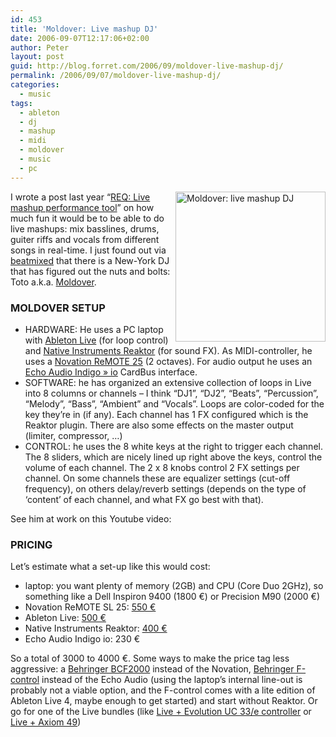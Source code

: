 ```yaml
---
id: 453
title: 'Moldover: Live mashup DJ'
date: 2006-09-07T12:17:06+02:00
author: Peter
layout: post
guid: http://blog.forret.com/2006/09/moldover-live-mashup-dj/
permalink: /2006/09/07/moldover-live-mashup-dj/
categories:
  - music
tags:
  - ableton
  - dj
  - mashup
  - midi
  - moldover
  - music
  - pc
---
```

[<img loading="lazy" width="240" src="http://static.flickr.com/88/236732326_a582333325_m.jpg" alt="Moldover: live mashup DJ" height="240" style="float: right" />](http://www.flickr.com/photos/pforret/236732326/ "Photo Sharing")I wrote a post last year &#8220;[REQ: Live mashup performance tool](http://blog.forret.com/2005/05/req-live-mashup-performance-tool/)&#8221; on how much fun it would be to be able to do live mashups: mix basslines, drums, guiter riffs and vocals from different songs in real-time. I just found out via [beatmixed](http://www.beatmixed.com/2006/09/05/remashing-with-ableton) that there is a New-York DJ that has figured out the nuts and bolts: Toto a.k.a. [Moldover](http://www.moldover.com/).

### MOLDOVER SETUP

  * HARDWARE: He uses a PC laptop with [Ableton Live](http://www.ableton.com/live) (for loop control) and [Native Instruments Reaktor](http://www.native-instruments.com/index.php?id=reaktor5_us) (for sound FX). As MIDI-controller, he uses a [Novation ReMOTE 25](http://www.novationmusic.com/product.asp?id=30&Type=1&bArchive=False) (2 octaves). For audio output he uses an [Echo Audio Indigo » io](http://www.echoaudio.com/Products/CardBus/IndigoIO/index.php) CardBus interface.
  * SOFTWARE: he has organized an extensive collection of loops in Live into 8 columns or channels &#8211; I think &#8220;DJ1&#8221;, &#8220;DJ2&#8221;, &#8220;Beats&#8221;, &#8220;Percussion&#8221;, &#8220;Melody&#8221;, &#8220;Bass&#8221;, &#8220;Ambient&#8221; and &#8220;Vocals&#8221;. Loops are color-coded for the key they&#8217;re in (if any). Each channel has 1 FX configured which is the Reaktor plugin. There are also some effects on the master output (limiter, compressor, &#8230;)
  * CONTROL: he uses the 8 white keys at the right to trigger each channel. The 8 sliders, which are nicely lined up right above the keys, control the volume of each channel. The 2 x 8 knobs control 2 FX settings per channel. On some channels these are equalizer settings (cut-off frequency), on others delay/reverb settings (depends on the type of &#8216;content&#8217; of each channel, and what FX go best with that).

See him at work on this Youtube video:  
<!--more-->

  


### PRICING

Let&#8217;s estimate what a set-up like this would cost:

  * laptop: you want plenty of memory (2GB) and CPU (Core Duo 2GHz), so something like a Dell Inspiron 9400 (1800 €) or Precision M90 (2000 €)
  * Novation ReMOTE SL 25: [550 €](http://www.piens.be/prices/index.lasso?id=5&a=043238)
  * Ableton Live: [500 €](http://www.ableton.com/live6-pricing)
  * Native Instruments Reaktor: [400 €](http://www.native-instruments.com/index.php?id=shopdetail_us&prid=530&backPID=1244)
  * Echo Audio Indigo io: 230 €

So a total of 3000 to 4000 €. Some ways to make the price tag less aggressive: a [Behringer BCF2000](http://www.behringer.com/BCF2000/index.cfm?lang=ENG) instead of the Novation, [Behringer F-control](http://www.behringer.com/FCA202/index.cfm?lang=ENG) instead of the Echo Audio (using the laptop&#8217;s internal line-out is probably not a viable option, and the F-control comes with a lite edition of Ableton Live 4, maybe enough to get started) and start without Reaktor. Or go for one of the Live bundles (like [Live + Evolution UC 33/e controller](http://www.ableton.com/pages/bundles/evolution_uc_33e) or [Live + Axiom 49](http://www.ableton.com/pages/bundles/m_audio_axiom_49))